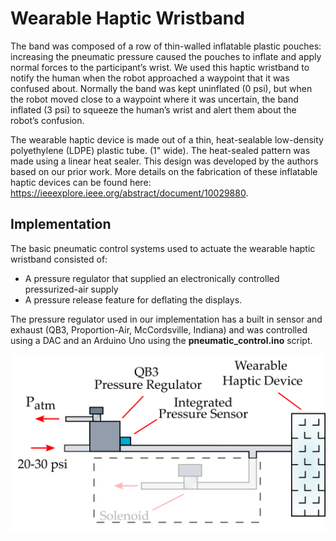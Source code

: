 # Wearable Haptic Wristband

The band was composed of a row of thin-walled inflatable plastic pouches: increasing the pneumatic pressure caused the pouches to inflate and apply normal forces to the participant’s wrist. We used this haptic wristband to notify the human when the robot approached a waypoint that it was confused about. Normally the band was kept uninflated (0 psi), but when the robot moved close to a waypoint where it was uncertain, the band inflated (3 psi) to squeeze the human’s wrist and alert them about the robot’s confusion.

The wearable haptic device is made out of a thin, heat-sealable low-density polyethylene (LDPE) plastic tube. (1" wide). The heat-sealed pattern was made using a linear heat sealer. This design was developed by the authors based on our prior work. More details on the fabrication of these inflatable haptic devices can be found here: https://ieeexplore.ieee.org/abstract/document/10029880. 

## Implementation
The basic pneumatic control systems used to actuate the wearable haptic wristband consisted of: 
- A pressure regulator that supplied an electronically controlled pressurized-air supply
- A pressure release feature for deflating the displays. 

The pressure regulator used in our implementation has a built in sensor and exhaust (QB3, Proportion-Air, McCordsville, Indiana) and was controlled using a DAC and an Arduino Uno using the **pneumatic_control.ino** script. 

![Pneumatic Setup](implementation.png)
